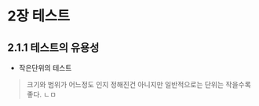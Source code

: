 2장 테스트
==========
 2.1.1 테스트의 유용성
 --------------------
* 작은단위의 테스트
 
 >크기와 범위가 어느정도 인지 정해진건 아니지만 일반적으로는 단위는 작을수록 좋다. 
 >ㄴㅁ
